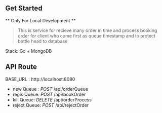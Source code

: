 ## Get Started

** Only For Local Development **

> This is service for recieve many order in time and process booking order
> for client who come first as queue timestamp
> and to protect bottle head to database

Stack: Go + MongoDB

## API Route

BASE_URL : http://localhost:8080

-   new Queue : _POST_ /api/orderQueue
-   regis Queue: _POST_ /api/bookOrder
-   kill Queue: _DELETE_ /api/orderProcess
-   reject Queue: _POST_ /api/rejectOrder
